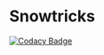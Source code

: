 <h1>Snowtricks</h1>

[![Codacy Badge](https://app.codacy.com/project/badge/Grade/2ef9698e4a054e7f9c8c9c4182b71d8a)](https://www.codacy.com/gh/benjaminroche4/P6_Snowtrick/dashboard?utm_source=github.com&amp;utm_medium=referral&amp;utm_content=benjaminroche4/P6_Snowtrick&amp;utm_campaign=Badge_Grade)